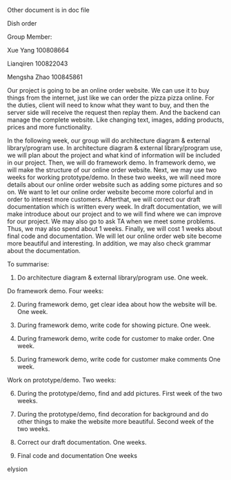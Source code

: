 Other document is in doc file

Dish order

Group Member:

Xue Yang 100808664

Lianqiren 100822043

Mengsha Zhao 100845861

Our project is going to be an online order website. We can use it to buy things from the internet, just like we can order the pizza pizza online. For the duties, client will need to know what they want to buy, and then the server side will receive the request then replay them. And the backend can manage the complete website. Like changing text, images, adding products, prices and more functionality.

In the following week, our group will do architecture diagram & external library/program use. In architecture diagram & external library/program use, we will plan about the project and what kind of information will be included in our project. Then, we will do framework demo. In framework demo, we will make the structure of our online order website. Next, we may use two weeks for working prototype/demo. In these two weeks, we will need more details about our online order website such as adding some pictures and so on. We want to let our online order website become more colorful and in order to interest more customers. Afterthat, we will correct our draft documentation which is written every week. In draft documentation, we will make introduce about our project and to we will find where we can improve for our project. We may also go to ask TA when we meet some problems. Thus, we may also spend about 1 weeks. Finally, we will cost 1 weeks about final code and documentation. We will let our online order web site become more beautiful and interesting. In addition, we may also check grammar about the documentation.

To summarise:
1. Do architecture diagram & external library/program use.
   One week. 

Do framework demo. 
Four weeks:

2. During framework demo, get clear idea about how the website will be.
   One week.

3. During framework demo, write code for showing picture.
   One week.

4. During framework demo, write code for customer to make order.
   One week.

5. During framework demo, write code for customer make comments
   One week.   

Work on prototype/demo.
Two weeks:

6. During the prototype/demo, find and add pictures.
   First week of the two weeks.

7. During the prototype/demo, find decoration for background and            do other things to make the website more beautiful.
   Second week of the two weeks.

8. Correct our draft documentation. 
   One weeks.

9. Final code and documentation
   One weeks



elysion
